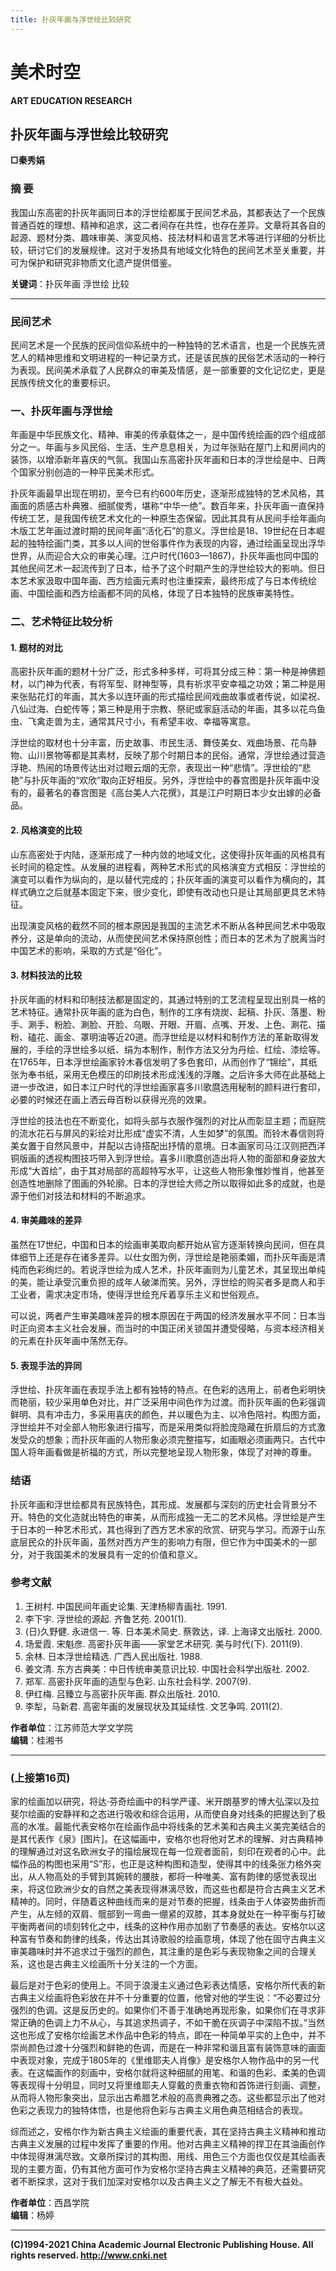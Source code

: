 ```yaml
---
title: 扑灰年画与浮世绘比较研究
---
```

# 美术时空
**ART EDUCATION RESEARCH**

## 扑灰年画与浮世绘比较研究
**□秦秀娟**

### 摘 要
我国山东高密的扑灰年画同日本的浮世绘都属于民间艺术品，其都表达了一个民族普通百姓的理想、精神和追求，这二者间存在共性，也存在差异。文章将其各自的起源、题材分类、趣味审美、演变风格、技法材料和语言艺术等进行详细的分析比较，研讨它们的发展规律。这对于发扬具有地域文化特色的民间艺术至关重要，并可为保护和研究非物质文化遗产提供借鉴。

**关键词**：扑灰年画 浮世绘 比较

---

### 民间艺术
民间艺术是一个民族的民间信仰系统中的一种独特的艺术语言，也是一个民族先贤艺人的精神思维和文明进程的一种记录方式，还是该民族的民俗艺术活动的一种行为表现。民间美术承载了人民群众的审美及情感，是一部重要的文化记忆史，更是民族传统文化的重要标识。

### 一、扑灰年画与浮世绘
年画是中华民族文化、精神、审美的传承载体之一，是中国传统绘画的四个组成部分之一。年画与乡风民俗、生活、生产息息相关，为过年张贴在屋门上和房间内的装饰，以增添新年喜庆的气氛。我国山东高密扑灰年画和日本的浮世绘是中、日两个国家分别创造的一种平民美术形式。

扑灰年画最早出现在明初，至今已有约600年历史，逐渐形成独特的艺术风格，其画面的质感古朴典雅、细腻俊秀，堪称“中华一绝”。数百年来，扑灰年画一直保持传统工艺，是我国传统艺术文化的一种原生态保留。因此其具有从民间手绘年画向木版工艺年画过渡时期的民间年画“活化石”的意义。浮世绘是18、19世纪在日本崛起的独特绘画门类，其多以人间的世俗事件作为表现的内容，通过绘画呈现出浮华世界，从而迎合大众的审美心理。江户时代(1603—1867)，扑灰年画也同中国的其他民间艺术一起流传到了日本，给予了这个时期产生的浮世绘较大的影响。但日本艺术家汲取中国年画、西方绘画元素时也注重探索，最终形成了与日本传统绘画、中国绘画和西方绘画都不同的风格，体现了日本独特的民族审美特性。

### 二、艺术特征比较分析

#### 1. 题材的对比
高密扑灰年画的题材十分广泛，形式多种多样，可将其分成三种：第一种是神佛题材，以门神为代表，有将军型、财神型等，具有祈求平安幸福之功效；第二种是用来张贴花灯的年画，其大多以连环画的形式描绘民间戏曲故事或者传说，如梁祝、八仙过海、白蛇传等；第三种是用于宗教、祭祀或家庭活动的年画，其多以花鸟鱼虫、飞禽走兽为主，通常其尺寸小，有希望丰收、幸福等寓意。

浮世绘的取材也十分丰富，历史故事、市民生活、舞伎美女、戏曲场景、花鸟静物、山川景物等都是其素材，反映了那个时期日本的民俗。通常，浮世绘通过营造浮艳、热闹的场景传达出对过眼云烟的无奈，表现出一种“悲情”。浮世绘的“悲艳”与扑灰年画的“欢欣”取向正好相反。另外，浮世绘中的春宫图是扑灰年画中没有的，最著名的春宫图是《高台美人六花撰》，其是江户时期日本少女出嫁的必备品。

#### 2. 风格演变的比较
山东高密处于内陆，逐渐形成了一种内敛的地域文化，这使得扑灰年画的风格具有长时间的稳定性。从发展的进程看，两种艺术形式的风格演变方式相反：浮世绘的演变可以看作为纵向的，是以替代完成的；扑灰年画的演变可以看作为横向的，其样式确立之后就基本固定下来，很少变化，即使有改动也只是让其局部更具艺术特征。

出现演变风格的截然不同的根本原因是我国的主流艺术不断从各种民间艺术中吸取养分，这是单向的流动，从而使民间艺术保持原创性；而日本的艺术为了脱离当时中国艺术的影响，采取的方式是“俗化”。

#### 3. 材料技法的比较
扑灰年画的材料和印制技法都是固定的，其通过特别的工艺流程呈现出别具一格的艺术特征。通常扑灰年画的底为白色，制作的工序有烧炭、起稿、扑灰、落墨、粉手、涮手、粉脸、涮脸、开脸、乌眼、开眼、开眉、点嘴、开发、上色、涮花、描粉、磕花、画金、罩明油等近20道。而浮世绘是以材料和制作方法的革新取得发展的，手绘的浮世绘多以纸、绢为本制作，制作方法又分为丹绘、红绘、漆绘等。在1765年，日本浮世绘画家铃木春信发明了多色套印，从而创作了“锦绘”，其纸张为奉书纸，采用无色模压的印刷技术形成浅浅的浮雕。之后许多大师在此基础上进一步改进，如日本江户时代的浮世绘画家喜多川歌麿选用秘制的颜料进行套印，必要的时候还在画上洒云母百粉以获得光亮的效果。

浮世绘的技法也在不断变化，如将头部与衣服作强烈的对比从而彰显主题；而庭院的流水花石与屏风的彩绘对比形成“虚实不清，人生如梦”的氛围。而铃木春信则将美女置于自然风景中，并配以古诗搭配出抒情的意境。日本画家司马江汉则把西洋铜版画的透视构图技巧带入到浮世绘。喜多川歌麿创造出将人物的面部和身姿放大形成“大首绘”，由于其对局部的高超特写水平，让这些人物形象惟妙惟肖，他甚至创造性地删除了图画的外轮廓。日本的浮世绘大师之所以取得如此多的成就，也是源于他们对技法和材料的不断追求。

#### 4. 审美趣味的差异
虽然在17世纪，中国和日本的绘画审美取向都开始从官方逐渐转换向民间，但在具体细节上还是存在诸多差异。以仕女图为例，浮世绘是艳丽柔媚，而扑灰年画是清纯而色彩绚烂的。若说浮世绘为成人艺术，扑灰年画则为儿童艺术，其呈现出单纯的美，能让承受沉重负担的成年人破涕而笑。另外，浮世绘的购买者多是商人和手工业者，需求决定市场，使得浮世绘充斥着享乐主义和世俗观点。

可以说，两者产生审美趣味差异的根本原因在于两国的经济发展水平不同：日本当时正向资本主义社会发展，而当时的中国正闭关锁国并遭受侵略，与资本经济相关的元素在扑灰年画中荡然无存。

#### 5. 表现手法的异同
浮世绘、扑灰年画在表现手法上都有独特的特点。在色彩的选用上，前者色彩明快而艳丽，较少采用单色对比，并广泛采用中间色作为过渡。而扑灰年画的色彩强调鲜明、具有冲击力，多采用喜庆的颜色，并以暖色为主、以冷色陪衬。构图方面，浮世绘并不对全部人物形象进行描写，而是采用类似将脸庞隐藏在折扇后的方式激发受众的想象；而扑灰年画的人物形象必须完整描写，如画眼必须画两只。古代中国人将年画看做是祈福的方式，所以完整地呈现人物形象，体现了对神的尊重。

### 结语
扑灰年画和浮世绘都具有民族特色，其形成、发展都与深刻的历史社会背景分不开。特色的文化造就出特色的审美，从而形成独一无二的艺术风格。浮世绘是产生于日本的一种艺术形式，其也得到了西方艺术家的欣赏、研究与学习。而源于山东底层民众的扑灰年画，虽然对西方产生的影响力有限，但它作为中国美术的一部分，对于我国美术的发展具有一定的价值和意义。

### 参考文献
1. 王树村. 中国民间年画史论集. 天津杨柳青画社. 1991.
2. 李下宇. 浮世绘的源起. 齐鲁艺苑. 2001(1).
3. (日)久野健. 永进信一. 等. 日本美术简史. 蔡敦达，译. 上海译文出版社. 2000.
4. 场爱霞. 宋魁彦. 高密扑灰年画——家堂艺术研究. 美与时代(下). 2011(9).
5. 余林. 日本浮世绘精选. 广西人民出版社. 1988.
6. 姜文清. 东方古典美：中日传统审美意识比较. 中国社会科学出版社. 2002.
7. 郑军. 高密扑灰年画的造型与色彩. 山东社会科学. 2007(9).
8. 伊红梅. 吕臻立与高密扑灰年画. 群众出版社. 2010.
9. 李犁，马新君. 高密年画的发展现状及其延续性. 文艺争鸣. 2011(2).

**作者单位**：江苏师范大学文学院  
**编辑**：桂湘书

---

### (上接第16页)
家的绘画加以研究，将达·芬奇绘画中的科学严谨、米开朗基罗的博大弘深以及拉斐尔绘画的安静祥和之态进行吸收和综合运用，从而使自身对线条的把握达到了极高的水准。最能代表安格尔在绘画作品中将线条的艺术美和古典主义美完美结合的是其代表作《泉》[图片]。在这幅画中，安格尔也将他对艺术的理解、对古典精神的理解通过对这名欧洲女子的描绘展现在每一位观者面前，刻印在观者的心中。此幅作品的构图也采用“S”形，也正是这种构图和造型，使得其中的线条张力格外突出，从人物高处的手臂到其婉转的腰肢，都将一种唯美、富有韵律的感觉表现出来，将这位欧洲少女的自然之美表现得淋漓尽致，而这些也都是符合古典主义艺术精神的。同时，伴随着这种曲线而来的是对节奏的把握，线条由于人体姿势曲折而产生，从左倾的双肩、髋部到一弯曲一绷紧的双膝，其本身就处在一种平衡与打破平衡两者间的顷刻转化之中，线条的这种作用亦加剧了节奏感的表达。安格尔以这种富有节奏和韵律的线条，传达出其诗歌般的绘画意境，体现了他在固守古典主义审美趣味时并不追求过于强烈的颜色，其注重的是色彩与表现物象之间的合理关系，这也是古典主义绘画所十分关注的一个方面。

最后是对于色彩的使用上。不同于浪漫主义通过色彩表达情感，安格尔所代表的新古典主义绘画将色彩放在并不十分重要的位置，他曾对他的学生说：“不必要过分强烈的色调。这是反历史的。如果你们不善于准确地再现形象，如果你们在寻求非常正确的色调上力不从心，与其追求热调子，不如干脆在灰调子中深陷不拔。”当然这也形成了安格尔绘画艺术作品中色彩的特点，即在一种简单平实的上色中，并不崇尚颜色过渡十分强烈和鲜艳的色调，而是在一种非常和谐且富有装饰意味的画面中表现对象，完成于1805年的《里维耶夫人肖像》是安格尔人物作品中的另一代表。在这幅画作的刻画中，安格尔就将这种细腻的用笔、和谐的色彩、柔美的色调等表现得十分明显，同时又将里维耶夫人穿戴的贵重衣物和首饰进行刻画、调整，从而将人物形象突出，显示出古希腊艺术般的高贵典雅之态。这些都显示出了他对色彩之表现力的独特体悟，也是他将色彩与古典主义用色典范相结合的表现。

综而述之，安格尔作为新古典主义绘画的重要代表，其在坚持古典主义精神和推动古典主义发展的过程中发挥了重要的作用。他对古典主义精神的捍卫在其油画创作中体现得淋漓尽致。文章所探讨的其构图、用线、用色三个方面也仅仅是其绘画表现的主要方面，仍有其他方面可作为安格尔坚持古典主义精神的典范，还需要研究者不断探求，这对于我们加深对安格尔以及古典主义之了解无不有极大益处。

**作者单位**：西昌学院  
**编辑**：杨婷

---

**(C)1994-2021 China Academic Journal Electronic Publishing House. All rights reserved. http://www.cnki.net**